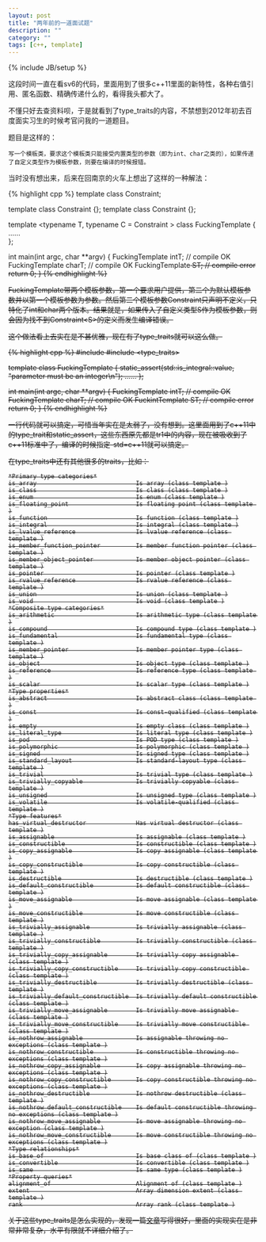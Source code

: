 ```yaml
---
layout: post
title: "两年前的一道面试题"
description: ""
category: ""
tags: [c++, template]
---
```

{% include JB/setup %}

这段时间一直在看sv6的代码，里面用到了很多c++11里面的新特性，各种右值引用、匿名函数、精确传递什么的，看得我头都大了。

不懂只好去查资料呗，于是就看到了type_traits的内容，不禁想到2012年初去百度面实习生的时候考官问我的一道题目。

题目是这样的：
    
    写一个模板类，要求这个模板类只能接受内置类型的参数（即为int、char之类的），如果传递了自定义类型作为模板参数，则要在编译的时候报错。

当时没有想出来，后来在回南京的火车上想出了这样的一种解法：

{% highlight cpp %}
template <typename T>
class Constraint;

template class Constraint<int> {};
template class Constraint<char> {};

template <typename T, typename C = Constraint<T> >
class FuckingTemplate {
    ......    
};

int main(int argc, char **argv) {
    FuckingTemplate<int> intT;      // compile OK
    FuckingTemplate<char> charT;    // compile OK
    FuckingTemplate<S> ST;          // compile error
    return 0;
}
{% endhighlight %}

FuckingTemplate带两个模板参数，第一个要求用户提供，第二个为默认模板参数并以第一个模板参数为参数。然后第二个模板参数Constraint只声明不定义，只特化了int和char两个版本。结果就是，如果传入了自定义类型S作为模板参数，则会因为找不到Constraint&lt;S>的定义而发生编译错误。

这个做法看上去实在是不甚优雅，现在有了type_traits就可以这么做。

{% highlight cpp %}
#include <iostream>
#include <type_traits>

template <typename T>
class FuckingTemplate {
    static_assert(std::is_integral<T>::value, "parameter must be an integer\n");
    ......
};

int main(int argc, char **argv) {
    FuckingTemplate<int> intT;      // compile OK
    FuckingTemplate<char> charT;    // compile OK
    FuckintTemplate<S> ST;          // compile error
    return 0;
}
{% endhighlight %}

一行代码就可以搞定，可惜当年实在是太弱了，没有想到。这里面用到了c++11中的type_trait和static_assert，这些东西原先都是tr1中的内容，现在被吸收到了c++11标准中了，编译的时候指定-std=c++11就可以搞定。

在type_traits中还有其他很多的traits，比如：

    *Primary type categories*
    is_array                            Is array (class template )
    is_class                            Is class (class template )
    is_enum                             Is enum (class template )
    is_floating_point                   Is floating point (class template )
    is_function                         Is function (class template )
    is_integral                         Is integral (class template )
    is_lvalue_reference                 Is lvalue reference (class template )
    is_member_function_pointer          Is member function pointer (class template )
    is_member_object_pointer            Is member object pointer (class template )
    is_pointer                          Is pointer (class template )
    is_rvalue_reference                 Is rvalue reference (class template )
    is_union                            Is union (class template )
    is_void                             Is void (class template )
    *Composite type categories*
    is_arithmetic                       Is arithmetic type (class template )
    is_compound                         Is compound type (class template )
    is_fundamental                      Is fundamental type (class template )
    is_member_pointer                   Is member pointer type (class template )
    is_object                           Is object type (class template )
    is_reference                        Is reference type (class template )
    is_scalar                           Is scalar type (class template )
    *Type properties*
    is_abstract                         Is abstract class (class template )
    is_const                            Is const-qualified (class template )
    is_empty                            Is empty class (class template )
    is_literal_type                     Is literal type (class template )
    is_pod                              Is POD type (class template )
    is_polymorphic                      Is polymorphic (class template )
    is_signed                           Is signed type (class template )
    is_standard_layout                  Is standard-layout type (class template )
    is_trivial                          Is trivial type (class template )
    is_trivially_copyable               Is trivially copyable (class template )
    is_unsigned                         Is unsigned type (class template )
    is_volatile                         Is volatile-qualified (class template )
    *Type features*
    has_virtual_destructor              Has virtual destructor (class template )
    is_assignable                       Is assignable (class template )
    is_constructible                    Is constructible (class template )
    is_copy_assignable                  Is copy assignable (class template )
    is_copy_constructible               Is copy constructible (class template )
    is_destructible                     Is destructible (class template )
    is_default_constructible            Is default constructible (class template )
    is_move_assignable                  Is move assignable (class template )
    is_move_constructible               Is move constructible (class template )
    is_trivially_assignable             Is trivially assignable (class template )
    is_trivially_constructible          Is trivially constructible (class template )
    is_trivially_copy_assignable        Is trivially copy assignable (class template )
    is_trivially_copy_constructible     Is trivially copy constructible (class template )
    is_trivially_destructible           Is trivially destructible (class template )
    is_trivially_default_constructible  Is trivially default constructible (class template )
    is_trivially_move_assignable        Is trivially move assignable (class template )
    is_trivially_move_constructible     Is trivially move constructible (class template )
    is_nothrow_assignable               Is assignable throwing no exceptions (class template )
    is_nothrow_constructible            Is constructible throwing no exceptions (class template )
    is_nothrow_copy_assignable          Is copy assignable throwing no exceptions (class template )
    is_nothrow_copy_constructible       Is copy constructible throwing no exceptions (class template )
    is_nothrow_destructible             Is nothrow destructible (class template )
    is_nothrow_default_constructible    Is default constructible throwing no exceptions (class template )
    is_nothrow_move_assignable          Is move assignable throwing no exception (class template )
    is_nothrow_move_constructible       Is move constructible throwing no exceptions (class template )
    *Type relationships*
    is_base_of                          Is base class of (class template )
    is_convertible                      Is convertible (class template )
    is_same                             Is same type (class template )
    *Property queries*
    alignment_of                        Alignment of (class template )
    extent                              Array dimension extent (class template )
    rank                                Array rank (class template )

关于这些type_traits是怎么实现的，发现一篇[文章](http://blog.csdn.net/pongba/article/details/83828)写得很好，里面的实现实在是非常非常复杂，水平有限就不详细介绍了。
